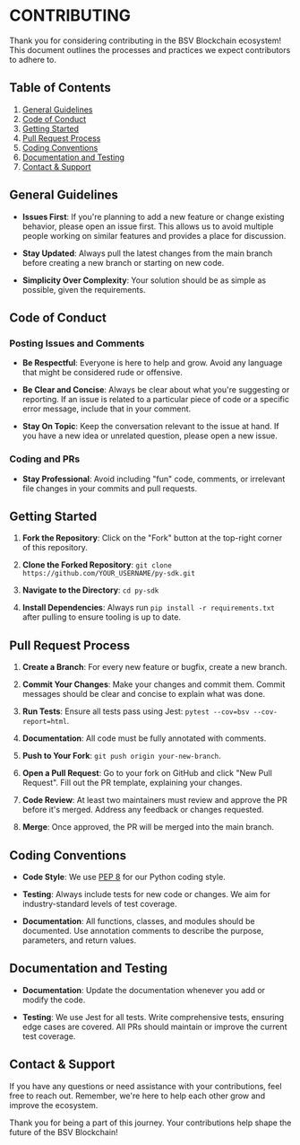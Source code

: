 # CONTRIBUTING

Thank you for considering contributing in the BSV Blockchain ecosystem! This document outlines the processes and practices we expect contributors to adhere to.

## Table of Contents

1. [General Guidelines](#general-guidelines)
2. [Code of Conduct](#code-of-conduct)
3. [Getting Started](#getting-started)
4. [Pull Request Process](#pull-request-process)
5. [Coding Conventions](#coding-conventions)
6. [Documentation and Testing](#documentation-and-testing)
7. [Contact & Support](#contact--support)

## General Guidelines

- **Issues First**: If you're planning to add a new feature or change existing behavior, please open an issue first. This allows us to avoid multiple people working on similar features and provides a place for discussion.
  
- **Stay Updated**: Always pull the latest changes from the main branch before creating a new branch or starting on new code.
  
- **Simplicity Over Complexity**: Your solution should be as simple as possible, given the requirements.

## Code of Conduct

### Posting Issues and Comments

- **Be Respectful**: Everyone is here to help and grow. Avoid any language that might be considered rude or offensive.
  
- **Be Clear and Concise**: Always be clear about what you're suggesting or reporting. If an issue is related to a particular piece of code or a specific error message, include that in your comment.
  
- **Stay On Topic**: Keep the conversation relevant to the issue at hand. If you have a new idea or unrelated question, please open a new issue.

### Coding and PRs

- **Stay Professional**: Avoid including "fun" code, comments, or irrelevant file changes in your commits and pull requests.

## Getting Started

1. **Fork the Repository**: Click on the "Fork" button at the top-right corner of this repository.
  
2. **Clone the Forked Repository**: `git clone https://github.com/YOUR_USERNAME/py-sdk.git`

3. **Navigate to the Directory**: `cd py-sdk`

4. **Install Dependencies**: Always run `pip install -r requirements.txt` after pulling to ensure tooling is up to date.

## Pull Request Process

1. **Create a Branch**: For every new feature or bugfix, create a new branch.
  
2. **Commit Your Changes**: Make your changes and commit them. Commit messages should be clear and concise to explain what was done.
  
3. **Run Tests**: Ensure all tests pass using Jest: `pytest --cov=bsv --cov-report=html`.
  
4. **Documentation**: All code must be fully annotated with comments.

5. **Push to Your Fork**: `git push origin your-new-branch`.
  
6. **Open a Pull Request**: Go to your fork on GitHub and click "New Pull Request". Fill out the PR template, explaining your changes.
  
7. **Code Review**: At least two maintainers must review and approve the PR before it's merged. Address any feedback or changes requested.
  
8. **Merge**: Once approved, the PR will be merged into the main branch.

## Coding Conventions

- **Code Style**: We use [PEP 8](https://peps.python.org/pep-0008/) for our Python coding style.

- **Testing**: Always include tests for new code or changes. We aim for industry-standard levels of test coverage.
  
- **Documentation**: All functions, classes, and modules should be documented. Use annotation comments to describe the purpose, parameters, and return values.

## Documentation and Testing

- **Documentation**: Update the documentation whenever you add or modify the code.
  
- **Testing**: We use Jest for all tests. Write comprehensive tests, ensuring edge cases are covered. All PRs should maintain or improve the current test coverage.

## Contact & Support

If you have any questions or need assistance with your contributions, feel free to reach out. Remember, we're here to help each other grow and improve the ecosystem.

Thank you for being a part of this journey. Your contributions help shape the future of the BSV Blockchain!
